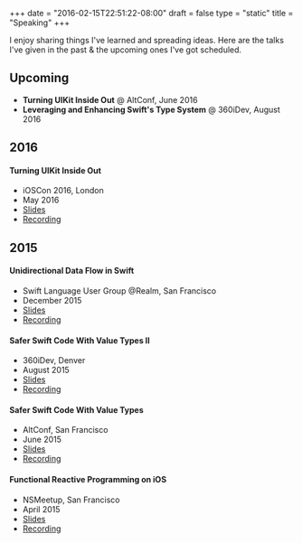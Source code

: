 +++
date = "2016-02-15T22:51:22-08:00"
draft = false
type = "static"
title = "Speaking"
+++

I enjoy sharing things I've learned and spreading ideas. Here are the talks I've given in the past & the upcoming ones I've got scheduled.

## Upcoming

- **Turning UIKit Inside Out** @ AltConf, June 2016
- **Leveraging and Enhancing Swift's Type System** @ 360iDev, August 2016

## 2016

#### Turning UIKit Inside Out

- iOSCon 2016, London
- May 2016
- [Slides](https://speakerdeck.com/benjamin_encz/turning-uikit-inside-out)
- [Recording](https://skillsmatter.com/skillscasts/8179-turning-uikit-inside-out)


## 2015

#### Unidirectional Data Flow in Swift

- Swift Language User Group @Realm, San Francisco
- December 2015
- [Slides](https://speakerdeck.com/benjamin_encz/turning-uikit-inside-out)
- [Recording](https://realm.io/news/benji-encz-unidirectional-data-flow-swift/)

#### Safer Swift Code With Value Types II

- 360iDev, Denver
- August 2015
- [Slides](https://speakerdeck.com/benjamin_encz/safer-swift-code-with-value-types-ii-360idev-2015)
- [Recording](https://vimeopro.com/360conferences/360idev-2015/video/137543393)

#### Safer Swift Code With Value Types

- AltConf, San Francisco
- June 2015
- [Slides](https://speakerdeck.com/benjamin_encz/safer-swift-code-with-value-types-i-altconf-2015)
- [Recording](https://realm.io/news/altconf-benjamin-encz-safer-swift-code-with-value-types/)

#### Functional Reactive Programming on iOS

- NSMeetup, San Francisco
- April 2015
- [Slides](https://speakerdeck.com/benjamin_encz/functional-reactive-programming-on-ios)
- [Recording](https://www.youtube.com/watch?v=I6mXJwFQ1YY)